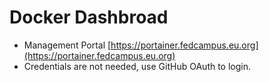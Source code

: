 # Docker Dashbroad
- Management Portal [https://portainer.fedcampus.eu.org](https://portainer.fedcampus.eu.org)
- Credentials are not needed, use GitHub OAuth to login.